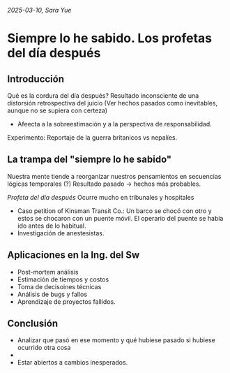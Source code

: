 *2025-03-10, Sara Yue*

# Siempre lo he sabido. Los profetas del día después

## Introducción
Qué es la cordura del día después? Resultado inconsciente de una distorsión retrospectiva del juicio (Ver hechos pasados como inevitables, aunque no se supiera con certeza)

- Afeecta a la sobreestimación y a la perspectiva de responsabilidad.

Experimento: Reportaje de la guerra britanicos vs nepalíes.

## La trampa del "siempre lo he sabido"
Nuestra mente tiende a reorganizar nuestros pensamientos en secuencias lógicas temporales (?)
Resultado pasado -> hechos más probables.

*Profeta del día después* Ocurre mucho en tribunales y hospitales
- Caso petition of Kinsman Transit Co.: Un barco se chocó con otro y estos se chocaron con un puente móvil. El operario del puente se había ido antes de lo habitual.
- Investigación de anestesistas.

## Aplicaciones en la Ing. del Sw
- Post-mortem análisis
- Estimación de tiempos y costos
- Toma de decisoines técnicas
- Análisis de bugs y fallos
- Aprendizaje de proyectos fallidos.

## Conclusión
- Analizar que pasó en ese momento y qué hubiese pasado si hubiese ocurrido otra cosa
- 
- Estar abiertos a cambios inesperados.
